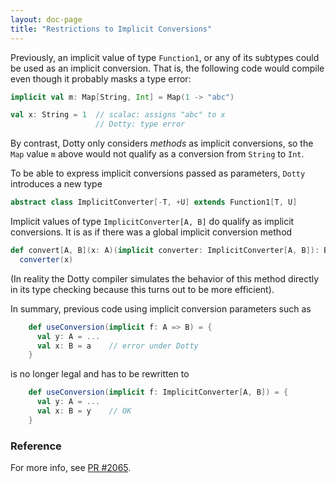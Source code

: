 ```yaml
---
layout: doc-page
title: "Restrictions to Implicit Conversions"
---
```


Previously, an implicit value of type `Function1`, or any of its subtypes
could be used as an implicit conversion. That is, the following code would compile
even though it probably masks a type error:
```scala
implicit val m: Map[String, Int] = Map(1 -> "abc")

val x: String = 1  // scalac: assigns "abc" to x
                   // Dotty: type error
```
By contrast, Dotty only considers _methods_ as implicit conversions, so the
`Map` value `m` above would not qualify as a conversion from `String` to `Int`.

To be able to express implicit conversions passed as parameters, `Dotty`
introduces a new type
```scala
abstract class ImplicitConverter[-T, +U] extends Function1[T, U]
```
Implicit values of type `ImplicitConverter[A, B]` do qualify as implicit
conversions. It is as if there was a global implicit conversion method
```scala
def convert[A, B](x: A)(implicit converter: ImplicitConverter[A, B]): B =
  converter(x)
```
(In reality the Dotty compiler simulates the behavior of this method directly in
its type checking because this turns out to be more efficient).

In summary, previous code using implicit conversion parameters such as
```scala
    def useConversion(implicit f: A => B) = {
      val y: A = ...
      val x: B = a    // error under Dotty
    }
```

is no longer legal and has to be rewritten to
```scala
    def useConversion(implicit f: ImplicitConverter[A, B]) = {
      val y: A = ...
      val x: B = y    // OK
    }
```

### Reference

For more info, see [PR #2065](https://github.com/lampepfl/dotty/pull/2065).
